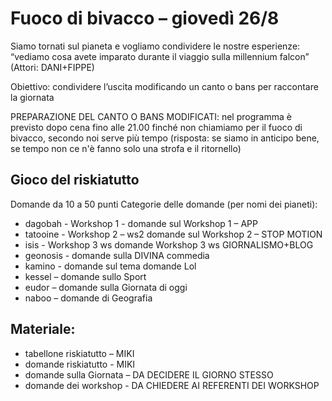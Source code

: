 # Fuoco di bivacco – giovedì 26/8

Siamo tornati sul pianeta e vogliamo condividere le nostre esperienze: “vediamo cosa avete imparato durante il viaggio sulla millennium falcon” (Attori: DANI+FIPPE)

Obiettivo: condividere l’uscita modificando un canto o bans per raccontare la giornata

PREPARAZIONE DEL CANTO O BANS MODIFICATI: nel programma è previsto dopo cena fino alle 21.00 finché non chiamiamo per il fuoco di bivacco, secondo noi serve più tempo (risposta: se siamo in anticipo bene, se tempo non ce n'è fanno solo una strofa e il ritornello)

## Gioco del riskiatutto
Domande da 10 a 50 punti
Categorie delle domande (per nomi dei pianeti):
* dagobah - Workshop 1 - domande sul Workshop 1 – APP
* tatooine - Workshop 2 – ws2 domande sul Workshop 2 – STOP MOTION
* isis - Workshop 3 ws domande Workshop 3 ws GIORNALISMO+BLOG
* geonosis - domande sulla DIVINA commedia
* kamino  - domande sul tema domande Lol
* kessel – domande sullo Sport
* eudor – domande sulla Giornata di oggi
* naboo – domande di Geografia

## Materiale:
* tabellone riskiatutto – MIKI
* domande riskiatutto - MIKI
* domande sulla Giornata – DA DECIDERE IL GIORNO STESSO
* domande dei workshop - DA CHIEDERE AI REFERENTI DEI WORKSHOP
